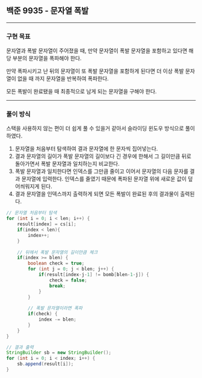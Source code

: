 ## 백준 9935 - 문자열 폭발

***

### 구현 목표
문자열과 폭발 문자열이 주어졌을 때, 만약 문자열이 폭발 문자열을 포함하고 있다면 해당 부분의 문자열을 폭파해야 한다. 

만약 폭파시키고 난 뒤의 문자열이 또 폭발 문자열을 포함하게 된다면 더 이상 폭발 문자열이 없을 때 까지 문자열을 반복하여 폭파한다.

모든 폭발이 완료됐을 때 최종적으로 남게 되는 문자열을 구해야 한다.

***

### 풀이 방식
스택을 사용하지 않는 편이 더 쉽게 풀 수 있을거 같아서 슬라이딩 윈도우 방식으로 풀이하였다.

1. 문자열을 처음부터 탐색하여 결과 문자열에 한 문자씩 집어넣는다. 
2. 결과 문자열의 길이가 폭발 문자열의 길이보다 긴 경우에 한해서 그 길이만큼 뒤로 돌아가면서 폭발 문자열과 일치하는지 비교한다.
3. 폭발 문자열과 일치한다면 인덱스를 그만큼 줄이고 이어서 문자열의 다음 문자를 결과 문자열에 입력한다. 인덱스를 줄였기 때문에 폭파된 문자열 위에 새로운 값이 덮어씌워지게 된다.
4. 결과 문자열을 인덱스까지 출력하게 되면 모든 폭발이 완료된 후의 결과물이 출력된다. 

``` Java
// 문자열 처음부터 탐색
for (int i = 0; i < len; i++) {
    result[index] = cs[i];
    if(index < len){
        index++;
    }
    
    // 뒤에서 폭발 문자열의 길이만큼 체크
    if(index >= blen) {
        boolean check = true;
        for (int j = 0; j < blen; j++) {
            if(result[index-j-1] != bomb[blen-1-j]) {
                check = false;
                break;
            }
        }
        
        // 폭발 문자열이라면 폭파
        if(check) {
            index -= blen;
        }
    }
}

// 결과 출력
StringBuilder sb = new StringBuilder();
for (int i = 0; i < index; i++) {
    sb.append(result[i]);
}
```
